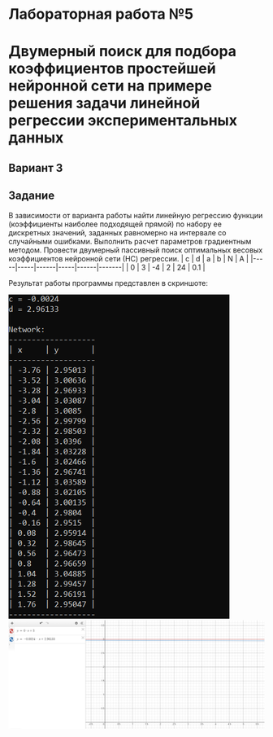 # Лабораторная работа №5
# Двумерный поиск для подбора коэффициентов простейшей нейронной сети на примере решения задачи линейной регрессии экспериментальных данных
## Вариант 3

## Задание

В зависимости от варианта работы найти линейную регрессию функции (коэффициенты наиболее подходящей прямой) по набору ее дискретных значений, заданных равномерно на интервале со случайными ошибками. Выполнить расчет параметров градиентным методом. Провести двумерный пассивный поиск оптимальных весовых коэффициентов нейронной сети (НС) регрессии.
|  c  |  d  |   a  |  b  |  N   |   A   |
|-----|-----|------|-----|------|-------|
|  0  |  3  |  -4  |  2  |  24  |  0.1  |

Результат работы программы представлен в скриншоте:

![lab-05_Part1_1](https://github.com/Prosto-Fil/tsisa-lab-05/blob/main/screenshots/Part1_1.png)
![lab-05_Part1_2](https://github.com/Prosto-Fil/tsisa-lab-05/blob/main/screenshots/Part1_2.png)
